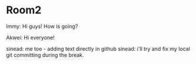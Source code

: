 # Room2

Immy: Hi guys!
How is going?

Akwei: Hi everyone!

sinead: me too - adding text directly in github 
sinead: i'll try and fix my local git committing during the break.
